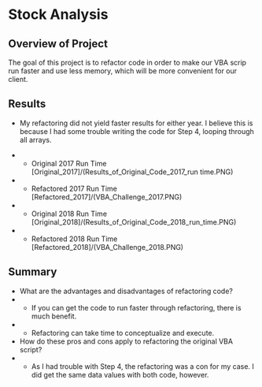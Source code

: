 # Stock Analysis
## Overview of Project
The goal of this project is to refactor code in order to make our VBA scrip run faster and use less memory, which will be more convenient for our client.
## Results
- My refactoring did not yield faster results for either year.  I believe this is because I had some trouble writing the code for Step 4, looping through all arrays.

- - Original 2017 Run Time
[Original_2017]/(Results_of_Original_Code_2017_run time.PNG)

- - Refactored 2017 Run Time
[Refactored_2017]/(VBA_Challenge_2017.PNG)

- - Original 2018 Run Time
[Original_2018]/(Results_of_Original_Code_2018_run_time.PNG)

- - Refactored 2018 Run Time
[Refactored_2018]/(VBA_Challenge_2018.PNG)

## Summary
-	What are the advantages and disadvantages of refactoring code?
-	- If you can get the code to run faster through refactoring, there is much benefit.  
-	- Refactoring can take time to conceptualize and execute.
-	How do these pros and cons apply to refactoring the original VBA script?
- - As I had trouble with Step 4, the refactoring was a con for my case. I did get the same data values with both code, however.
